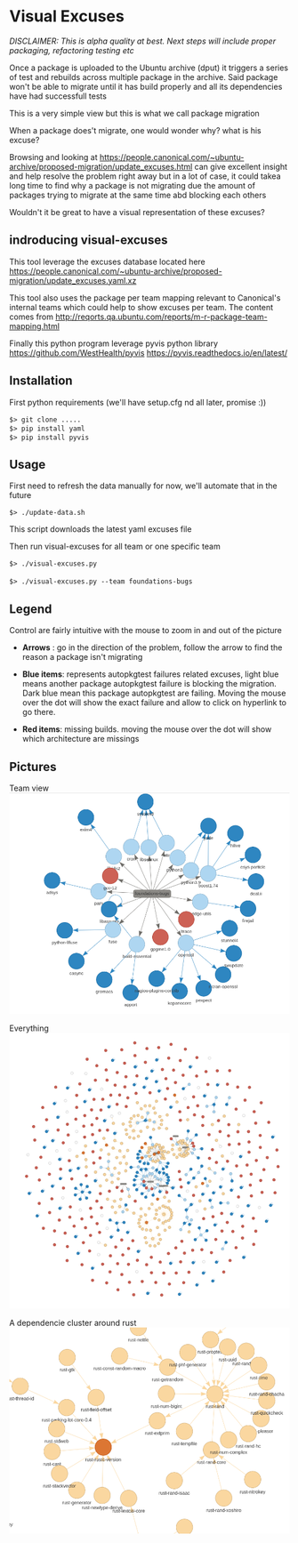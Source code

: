 # Visual Excuses

*DISCLAIMER: This is alpha quality at best. Next steps will include proper packaging, refactoring testing etc*

Once a package is uploaded to the Ubuntu archive (dput) it triggers a series of test and rebuilds across multiple package in the archive.
Said package won't be able to migrate until it has build properly and all its dependencies have had successfull tests

This is a very simple view but this is what we call package migration

When a package does't migrate, one would wonder why? what is his excuse?

Browsing and looking at https://people.canonical.com/~ubuntu-archive/proposed-migration/update_excuses.html can give excellent insight and help resolve the problem right away but in a lot of case, it could takea long time to find why a package is not migrating due the amount of packages trying to migrate at the same time abd blocking each others

Wouldn't it be great to have a visual representation of these excuses?

## indroducing visual-excuses

This tool leverage the excuses database located here https://people.canonical.com/~ubuntu-archive/proposed-migration/update_excuses.yaml.xz

This tool also uses the package per team mapping relevant to Canonical's internal teams which could help to show excuses per team. The content comes from http://reqorts.qa.ubuntu.com/reports/m-r-package-team-mapping.html


Finally this python program leverage pyvis python library
https://github.com/WestHealth/pyvis
https://pyvis.readthedocs.io/en/latest/

## Installation
First python requirements (we'll have setup.cfg nd all later, promise :))

```
$> git clone .....
$> pip install yaml
$> pip install pyvis
```

## Usage
First need to refresh the data manually for now, we'll automate that in the future
```
$> ./update-data.sh
```
This script downloads the latest yaml excuses file

Then run visual-excuses for all team or one specific team
```
$> ./visual-excuses.py

$> ./visual-excuses.py --team foundations-bugs
```

## Legend
Control are fairly intuitive with the mouse to zoom in and out of the picture

 - **Arrows** : go in the direction of the problem, follow the arrow to find the reason a package isn't migrating

 - **Blue items**: represents autopkgtest failures related excuses, light blue means another package autopkgtest failure is blocking the migration. Dark blue mean this package autopkgtest are failing. Moving the mouse over the dot will show the exact failure and allow to click on hyperlink to go there.

 - **Red items**: missing builds. moving the mouse over the dot will show which architecture are missings

## Pictures

Team view
![Team view](images/team.png)


Everything
![Everything](images/everything.png)


A dependencie cluster around rust
![cluster](images/cluster.png)
